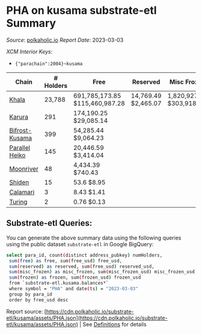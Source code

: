# PHA on kusama substrate-etl Summary

_Source_: [polkaholic.io](https://polkaholic.io) *Report Date*: 2023-03-03


*XCM Interior Keys*:
* `{"parachain":2004}~kusama`


| Chain | # Holders | Free | Reserved | Misc Frozen | Frozen | Price | AssetID |
| ----- | --------- | ---- | -------- | ----------- | ------ | ----- | ------- |
| [Khala](/kusama/2004-khala) | 23,788 | 691,785,173.85 $115,460,987.28 | 14,769.49 $2,465.07 | 1,820,927.48  $303,918.17 | 1,406.9 $234.82 | $0.17 | `{"Token":"PHA"}` |
| [Karura](/kusama/2000-karura) | 291 | 174,190.25 $29,085.14 |   |    |   | $0.17 | `{"Token":"PHA"}` |
| [Bifrost-Kusama](/kusama/2001-bifrost-ksm) | 399 | 54,285.44 $9,064.23 |   |    |   | $0.17 | `{"Token":"PHA"}` |
| [Parallel Heiko](/kusama/2085-parallel-heiko) | 145 | 20,446.59 $3,414.04 |   |    |   | $0.17 | `{"Token":"115"}` |
| [Moonriver](/kusama/2023-moonriver) | 48 | 4,434.39 $740.43 |   |    |   | $0.17 | `{"Token":"189307976387032586987344677431204943363"}` |
| [Shiden](/kusama/2007-shiden) | 15 | 53.6 $8.95 |   |    |   | $0.17 | `{"Token":"18446744073709551623"}` |
| [Calamari](/kusama/2084-calamari) | 3 | 8.43 $1.41 |   |    |   | $0.17 | `{"Token":"13"}` |
| [Turing](/kusama/2114-turing) | 2 | 0.76 $0.13 |   |    |   | $0.17 | `{"Token":"7"}` |

## Substrate-etl Queries:
You can generate the above summary data using the following queries using the public dataset `substrate-etl` in Google BigQuery:
```bash
select para_id, count(distinct address_pubkey) numHolders, 
 sum(free) as free, sum(free_usd) free_usd,
 sum(reserved) as reserved, sum(free_usd) reserved_usd,
 sum(misc_frozen) as misc_frozen, sum(misc_frozen_usd) misc_frozen_usd,
 sum(frozen) as frozen, sum(frozen_usd) frozen_usd
 from `substrate-etl.kusama.balances*` 
 where symbol = "PHA" and date(ts) = "2023-03-03"
 group by para_id
 order by free_usd desc
```


Report source: [https://cdn.polkaholic.io/substrate-etl/kusama/assets/PHA.json](https://cdn.polkaholic.io/substrate-etl/kusama/assets/PHA.json) | See [Definitions](/DEFINITIONS.md) for details
